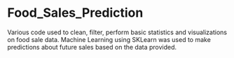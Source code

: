 # Food_Sales_Prediction
Various code used to clean, filter, perform basic statistics and visualizations on food sale data.
Machine Learning using SKLearn was used to make predictions about future sales based on the data provided.
